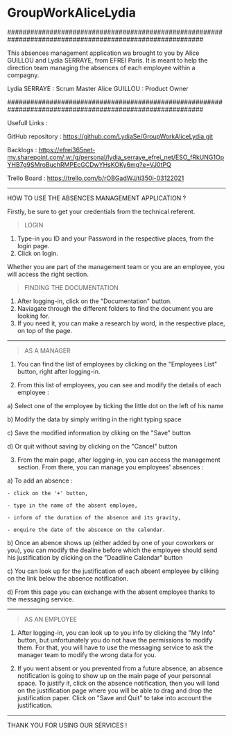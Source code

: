 # GroupWorkAliceLydia

###########################################################################################################

This absences management application wa brought to you by Alice GUILLOU and Lydia SERRAYE, from EFREI Paris.
It is meant to help the direction team managing the absences of each employee within a compagny.

Lydia SERRAYE  : Scrum Master
Alice GUILLOU : Product Owner

###########################################################################################################

Usefull Links :

GitHub repository : https://github.com/LydiaSe/GroupWorkAliceLydia.git

Backlogs : https://efrei365net-my.sharepoint.com/:w:/g/personal/lydia_serraye_efrei_net/ESO_fRkUNG1OpYHB7g9SMroBuchRMPEcGCDwYHsKOKy6mg?e=VJ0tPQ

Trello Board : https://trello.com/b/rOBGadWJ/ti350i-03122021

------------------------------------------------------------------------------------------------------------

HOW TO USE THE ABSENCES MANAGEMENT APPLICATION ?

Firstly, be sure to get your credentials from the technical referent. 

  > LOGIN

1. Type-in you ID and your Password in the respective places, from the login page.
2. Click on login.

Whether you are part of the management team or you are an employee, you will access the right section.

  > FINDING THE DOCUMENTATION

1. After logging-in, click on the "Documentation" button.
2. Naviagate through the different folders to find the document you are looking for.
3. If you need it, you can make a research by word, in the respective place, on top of the page.

------------------------------------------------------------------------------------------------------------

  > AS A MANAGER

1. You can find the list of employees by clicking on the "Employees List" button, right after logging-in.

2. From this list of employees, you can see and modify the details of each employee :
  
  a) Select one of the employee by ticking the little dot on the left of his name
  
  b) Modify the data by simply writing in the right typing space
  
  c) Save the modified information by cliking on the "Save" button
  
  d) Or quit without saving by clicking on the "Cancel" button

3. From the main page, after logging-in, you can access the management section. From there, you can manage you employees' absences :
  
  a) To add an absence : 
    
    - click on the '+' button,
    
    - type in the name of the absent employee,
   
    - inform of the duration of the absence and its gravity,
    
    - enquire the date of the abscence on the calendar.
  
  b) Once an abence shows up (either added by one of your coworkers or you), you can modify the dealine before which the employee should send his justification by clicking on the "Deadline Calendar" button
  
  c) You can look up for the justification of each absent employee by cliking on the link below the absence notification.
  
  d) From this page you can exchange with the absent employee thanks to the messaging service.

------------------------------------------------------------------------------------------------------------

  > AS AN EMPLOYEE

1. After logging-in, you can look up to you info by clicking the "My Info" button, but unfortunately you do not have the permissions to modify them.
   For that, you will have to use the messaging service to ask the manager team to modify the wrong data for you.

2. If you went absent or you prevented from a future absence, an absence notification is going to show up on the main page of your personnal space.
   To justify it, click on the absence notification, then you will land on the justification page where you will be able to drag and drop the justification paper.
   Click on "Save and Quit" to take into account the justification.
   
------------------------------------------------------------------------------------------------------------

THANK YOU FOR USING OUR SERVICES !
